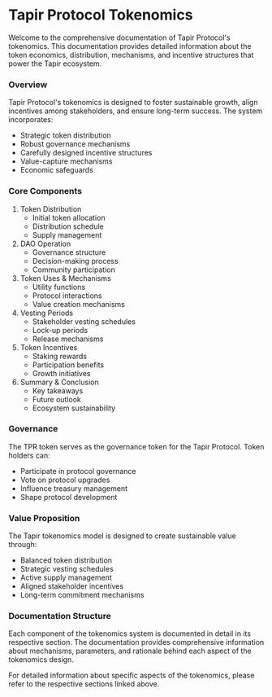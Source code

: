 # Tapir Protocol Tokenomics

Welcome to the comprehensive documentation of Tapir Protocol's tokenomics. This documentation provides detailed information about the token economics, distribution, mechanisms, and incentive structures that power the Tapir ecosystem.

### Overview

Tapir Protocol's tokenomics is designed to foster sustainable growth, align incentives among stakeholders, and ensure long-term success. The system incorporates:

* Strategic token distribution
* Robust governance mechanisms
* Carefully designed incentive structures
* Value-capture mechanisms
* Economic safeguards

### Core Components

1. Token Distribution
   * Initial token allocation
   * Distribution schedule
   * Supply management
2. DAO Operation
   * Governance structure
   * Decision-making process
   * Community participation
3. Token Uses & Mechanisms
   * Utility functions
   * Protocol interactions
   * Value creation mechanisms
4. Vesting Periods
   * Stakeholder vesting schedules
   * Lock-up periods
   * Release mechanisms
5. Token Incentives
   * Staking rewards
   * Participation benefits
   * Growth initiatives
6. Summary & Conclusion
   * Key takeaways
   * Future outlook
   * Ecosystem sustainability

### Governance

The TPR token serves as the governance token for the Tapir Protocol. Token holders can:

* Participate in protocol governance
* Vote on protocol upgrades
* Influence treasury management
* Shape protocol development

### Value Proposition

The Tapir tokenomics model is designed to create sustainable value through:

* Balanced token distribution
* Strategic vesting schedules
* Active supply management
* Aligned stakeholder incentives
* Long-term commitment mechanisms

### Documentation Structure

Each component of the tokenomics system is documented in detail in its respective section. The documentation provides comprehensive information about mechanisms, parameters, and rationale behind each aspect of the tokenomics design.

For detailed information about specific aspects of the tokenomics, please refer to the respective sections linked above.
